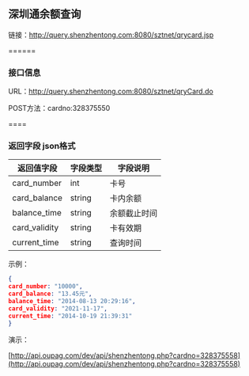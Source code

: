 ## 深圳通余额查询

链接：http://query.shenzhentong.com:8080/sztnet/qrycard.jsp

======
### 接口信息
URL：http://query.shenzhentong.com:8080/sztnet/qryCard.do

POST方法：cardno:328375550

====
### 返回字段 json格式
返回值字段 | 字段类型 | 字段说明
----|------|----
card_number   | int     | 卡号
card_balance  | string  | 卡内余额
balance_time  | string  | 余额截止时间
card_validity | string  | 卡有效期
current_time  | string  | 查询时间

示例：
```json
{
card_number: "10000",
card_balance: "13.45元",
balance_time: "2014-08-13 20:29:16",
card_validity: "2021-11-17",
current_time: "2014-10-19 21:39:31"
}
```

演示：

[http://api.oupag.com/dev/api/shenzhentong.php?cardno=328375558](http://api.oupag.com/dev/api/shenzhentong.php?cardno=328375558)
